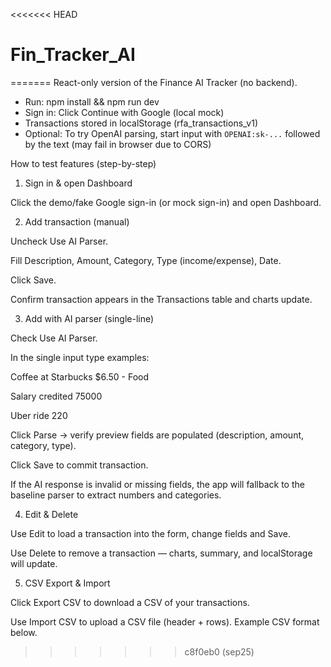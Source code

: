<<<<<<< HEAD
# Fin_Tracker_AI
=======
React-only version of the Finance AI Tracker (no backend).
- Run: npm install && npm run dev
- Sign in: Click Continue with Google (local mock)
- Transactions stored in localStorage (rfa_transactions_v1)
- Optional: To try OpenAI parsing, start input with `OPENAI:sk-...` followed by the text (may fail in browser due to CORS)



How to test features (step-by-step)
1) Sign in & open Dashboard

Click the demo/fake Google sign-in (or mock sign-in) and open Dashboard.

2) Add transaction (manual)

Uncheck Use AI Parser.

Fill Description, Amount, Category, Type (income/expense), Date.

Click Save.

Confirm transaction appears in the Transactions table and charts update.

3) Add with AI parser (single-line)

Check Use AI Parser.

In the single input type examples:

Coffee at Starbucks $6.50 - Food

Salary credited 75000

Uber ride 220

Click Parse → verify preview fields are populated (description, amount, category, type).

Click Save to commit transaction.

If the AI response is invalid or missing fields, the app will fallback to the baseline parser to extract numbers and categories.

4) Edit & Delete

Use Edit to load a transaction into the form, change fields and Save.

Use Delete to remove a transaction — charts, summary, and localStorage will update.

5) CSV Export & Import

Click Export CSV to download a CSV of your transactions.

Use Import CSV to upload a CSV file (header + rows). Example CSV format below.
>>>>>>> c8f0eb0 (sep25)
